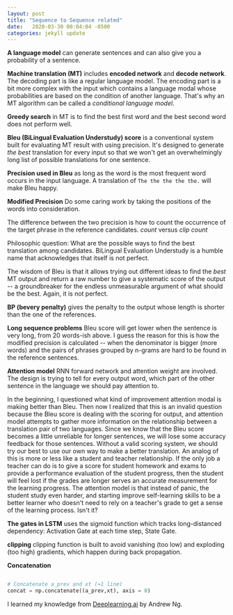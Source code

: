 ```yaml
---
layout: post
title: "Sequence to Sequence related"
date:   2020-03-30 00:04:04 -0500
categories: jekyll update
---
```


**A language model** can generate sentences and can also give you a probability of a sentence.

**Machine translation (MT)** includes **encoded network** and **decode network**. The decoding part is like a regular language model. The encoding part is a bit more complex with the input which contains a language modal whose probabilities are based on the condition of another language. That's why an MT algorithm can be called a *conditional language model*.

**Greedy search** in MT is to find the best first word and the best second word does not perform well.

**Bleu (BiLingual Evaluation Understudy) score** is a conventional system built for evaluating MT result with using precision. It's designed to generate *the best* translation for every input so that we won't get an overwhelmingly long list of possible translations for one sentence.

**Precision used in Bleu** as long as the word is the most frequent word occurs in the input language. A translation of `The the the the the.` will make Bleu happy.

**Modified Precision** Do some caring work by taking the positions of the words into consideration.

The difference between the two precision is how to count the occurrence of the target phrase in the reference candidates. *count* versus *clip count*

Philosophic question: What are the possible ways to find the best translation among candidates. BiLingual Evaluation Understudy is a humble name that acknowledges that itself is not perfect.  

The wisdom of Bleu is that it allows trying out different ideas to find the *best* MT output and return a raw number to give a systematic score of the output -- a groundbreaker for the endless unmeasurable argument of what should be the best. Again, it is not perfect.

**BP (bevery penalty)** gives the penalty to the output whose length is shorter than the one of the references.

**Long sequence problems** Bleu score will get lower when the sentence is very long, from 20 words-ish above. I guess the reason for this is how the modified precision is calculated -- when the denominator is bigger (more words) and the pairs of phrases grouped by n-grams are hard to be found in the reference sentences.

**Attention model** RNN forward network and attention weight are involved. The design is trying to tell for every output word, which part of the other sentence in the language we should pay attention to.  

In the beginning, I questioned what kind of improvement attention modal is making better than Bleu. Then now I realized that this is an invalid question because the Bleu score is dealing with the scoring for output, and attention model attempts to gather more information on the relationship between a translation pair of two languages. Since we know that the Bleu score becomes a little unreliable for longer sentences, we will lose some accuracy feedback for those sentences. Without a valid scoring system, we should try our best to use our own way to make a better translation. An analog of this is more or less like a student and teacher relationship. If the only job a teacher can do is to give a score for student homework and exams to provide a performance evaluation of the student progress, then the student will feel lost if the grades are longer serves an accurate measurement for the learning progress. The attention model is that instead of panic, the student study even harder, and starting improve self-learning skills to be a better learner who doesn't need to rely on a teacher's grade to get a sense of the learning process. Isn't it?

**The gates in LSTM** uses the sigmoid function which tracks long-distanced dependency: Activation Gate at each time step, State Gate.

**clipping** clipping function is built to avoid vanishing (too low) and exploding (too high) gradients, which happen during back propagation.

**Concatenation**

```python

# Concatenate a_prev and xt (≈1 line)
concat = np.concatenate((a_prev,xt), axis = 0)

```

I learned my knowledge from [Deeplearning.ai] by Andrew Ng.

[Deeplearning.ai]:https://www.youtube.com/watch?v=smHa2442Ah4&list=PLkDaE6sCZn6Gl29AoE31iwdVwSG-KnDzF&index=4
